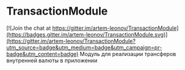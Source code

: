 # TransactionModule

[![Join the chat at https://gitter.im/artem-leonov/TransactionModule](https://badges.gitter.im/artem-leonov/TransactionModule.svg)](https://gitter.im/artem-leonov/TransactionModule?utm_source=badge&utm_medium=badge&utm_campaign=pr-badge&utm_content=badge)
Модуль для реализации трансферов внутренней валюты в приложении
